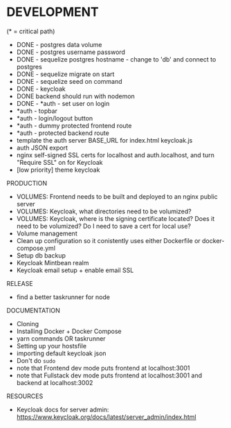 # DEVELOPMENT
(* = critical path)

- DONE - postgres data volume
- DONE - postgres username password
- DONE - sequelize postgres hostname - change to 'db' and connect to postgres
- DONE - sequelize migrate on start
- DONE - sequelize seed on command
- DONE - keycloak
- DONE backend should run with nodemon
- DONE - *auth - set user on login
- *auth - topbar
- *auth - login/logout button
- *auth - dummy protected frontend route
- *auth - protected backend route
- template the auth server BASE_URL for index.html keycloak.js
- auth JSON export
- nginx self-signed SSL certs for localhost and auth.localhost, and turn "Require SSL" on for Keycloak
- [low priority] theme keycloak

PRODUCTION
- VOLUMES: Frontend needs to be built and deployed to an nginx public server
- VOLUMES: Keycloak, what directories need to be volumized?
- VOLUMES: Keycloak, where is the signing certificate located? Does it need to be volumized? Do I need to save a cert for local use?
- Volume management
- Clean up configuration so it conistently uses either Dockerfile or docker-compose.yml
- Setup db backup
- Keycloak Mintbean realm
- Keycloak email setup + enable email SSL

RELEASE
- find a better taskrunner for node

DOCUMENTATION
- Cloning
- Installing Docker + Docker Compose
- yarn commands OR taskrunner
- Setting up your hostsfile
- importing default keycloak json
- Don't do `sudo`
- note that Frontend dev mode puts frontend at localhost:3001
- note that Fullstack dev mode puts frontend at localhost:3001 and backend at localhost:3002

RESOURCES
- Keycloak docs for server admin: https://www.keycloak.org/docs/latest/server_admin/index.html